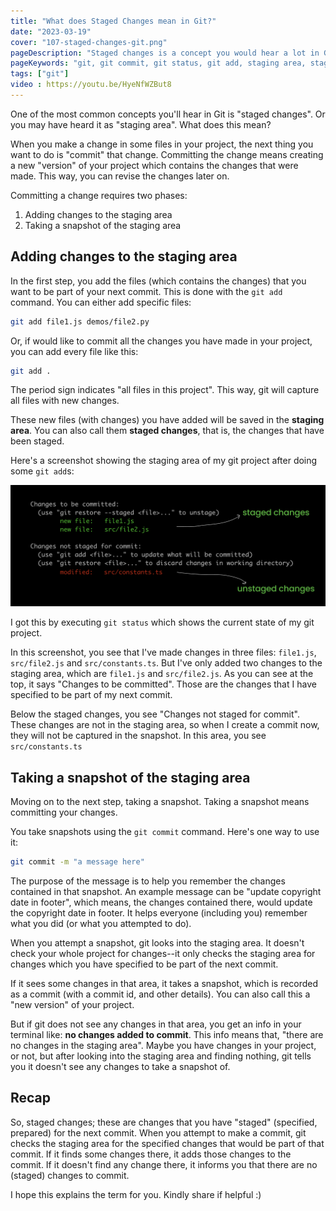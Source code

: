 ```yaml
---
title: "What does Staged Changes mean in Git?"
date: "2023-03-19"
cover: "107-staged-changes-git.png"
pageDescription: "Staged changes is a concept you would hear a lot in Git. In this article, I explain what this term means and how it works with Git"
pageKeywords: "git, git commit, git status, git add, staging area, staged changes, not changed, changes, git project"
tags: ["git"]
video : https://youtu.be/HyeNfWZBut8
---
```


One of the most common concepts you'll hear in Git is "staged changes". Or you may have heard it as "staging area". What does this mean?

When you make a change in some files in your project, the next thing you want to do is "commit" that change. Committing the change means creating a new "version" of your project which contains the changes that were made. This way, you can revise the changes later on.

Committing a change requires two phases:

1. Adding changes to the staging area
2. Taking a snapshot of the staging area

## Adding changes to the staging area

In the first step, you add the files (which contains the changes) that you want to be part of your next commit. This is done with the `git add` command. You can either add specific files:

```bash
git add file1.js demos/file2.py
```

Or, if would like to commit all the changes you have made in your project, you can add every file like this:

```bash
git add .
```

The period sign indicates "all files in this project". This way, git will capture all files with new changes.

These new files (with changes) you have added will be saved in the **staging area**. You can also call them **staged changes**, that is, the changes that have been staged.

Here's a screenshot showing the staging area of my git project after doing some `git add`s:

![Staged changes result in git](./staged-changes-git.png)

I got this by executing `git status` which shows the current state of my git project.

In this screenshot, you see that I've made changes in three files: `file1.js`, `src/file2.js` and `src/constants.ts`. But I've only added two changes to the staging area, which are `file1.js` and `src/file2.js`. As you can see at the top, it says "Changes to be committed". Those are the changes that I have specified to be part of my next commit.

Below the staged changes, you see "Changes not staged for commit". These changes are not in the staging area, so when I create a commit now, they will not be captured in the snapshot. In this area, you see `src/constants.ts`

## Taking a snapshot of the staging area

Moving on to the next step, taking a snapshot. Taking a snapshot means committing your changes.

You take snapshots using the `git commit` command. Here's one way to use it:

```bash
git commit -m "a message here"
```

The purpose of the message is to help you remember the changes contained in that snapshot. An example message can be "update copyright date in footer", which means, the changes contained there, would update the copyright date in footer. It helps everyone (including you) remember what you did (or what you attempted to do).

When you attempt a snapshot, git looks into the staging area. It doesn't check your whole project for changes--it only checks the staging area for changes which you have specified to be part of the next commit.

If it sees some changes in that area, it takes a snapshot, which is recorded as a commit (with a commit id, and other details). You can also call this a "new version" of your project.

But if git does not see any changes in that area, you get an info in your terminal like: **no changes added to commit**. This info means that, "there are no changes in the staging area". Maybe you have changes in your project, or not, but after looking into the staging area and finding nothing, git tells you it doesn't see any changes to take a snapshot of.

## Recap

So, staged changes; these are changes that you have "staged" (specified, prepared) for the next commit. When you attempt to make a commit, git checks the staging area for the specified changes that would be part of that commit. If it finds some changes there, it adds those changes to the commit. If it doesn't find any change there, it informs you that there are no (staged) changes to commit.

I hope this explains the term for you. Kindly share if helpful :)

